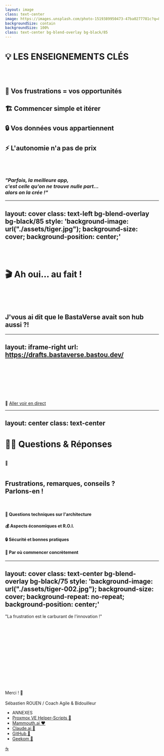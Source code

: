 ```yaml
---
layout: image
class: text-center
image: https://images.unsplash.com/photo-1519389950473-47ba0277781c?q=80&w=1000&auto=format&fit=crop
backgroundSize: contain
backgroundSize: 100%
class: text-center bg-blend-overlay bg-black/85
---
```


# 💡 **LES ENSEIGNEMENTS CLÉS**

<br /><br />

<v-clicks>

## 🎯 **Vos frustrations** = vos opportunités
## 🏗️ **Commencer simple** et itérer
## 🔒 **Vos données** vous appartiennent
## ⚡ **L'autonomie** n'a pas de prix

</v-clicks>

<br /><br />

<v-click>

### *"Parfois, la meilleure app,<br />c'est celle qu'on ne trouve nulle part...<br />alors on la crée !"*

</v-click>

<!--
💡 LES ENSEIGNEMENTS CLÉS - AU-DELÀ DE LA TECHNIQUE

🎯 Ces enseignements dépassent la technique :
- C'est une philosophie de reprise de contrôle sur notre vie numérique
- Un changement de mindset profond

🔑 LES 4 PILIERS :

1️⃣ Vos frustrations = vos opportunités
- Chaque problème est une solution en devenir
- Écoutez vos irritations quotidiennes
- Elles sont le carburant de l'innovation

2️⃣ Commencer simple et itérer
- MVP > Perfection
- Apprendre en faisant
- Améliorer continuellement

3️⃣ Vos données vous appartiennent
- Reprendre le contrôle
- Confidentialité avant tout
- Autonomie numérique

4️⃣ L'autonomie n'a pas de prix
- Liberté de choix
- Pas de dépendance aux plateformes
- Satisfaction personnelle immense

💬 LA CITATION QUI RÉSUME TOUT :
"Parfois, la meilleure app, c'est celle qu'on ne trouve nulle part... alors on la crée !"

🎯 CONSEIL : Finir sur une note inspirante - donner envie à l'audience de se lancer !
-->

---
layout: cover
class: text-left bg-blend-overlay bg-black/85
style: 'background-image: url("./assets/tiger.jpg"); background-size: cover; background-position: center;'
---

<br /><br />

# 🎬 Ah oui... au fait !

<br /><br /><br />

## J'vous ai dit que le BastaVerse avait son hub aussi ?!

<!--
🎬 AH OUI... AU FAIT ! - LE GRAND REVEAL

🌌 Le moment tant attendu :
- J'vous ai dit que le BastaVerse avait son hub aussi ?!
- C'est le portail central de tout mon écosystème
- La vitrine de mon autonomie numérique

😅 LA BLAGUE :
- "J'espère que ma connexion tiendra... 😅"
- (Moment de suspense dramatique)
- Place à la démo en direct !

🎯 CE QU'ON VA VOIR :
- Le hub central BastaVerse
- L'accès à toutes les applications
- L'architecture en action
- La preuve que ça marche vraiment !

🎯 CONSEIL : Créer du suspense ici - c'est le moment clé de la présentation !
-->


---
layout: iframe-right
url: https://drafts.bastaverse.bastou.dev/
---

<br /><br /><br /><br /><br /><br /><br />
🔗 <a href="https://drafts.bastaverse.bastou.dev" target="_blank">Aller voir en direct</a>



---
layout: center
class: text-center
---

# 🙋‍♂️ Questions & Réponses

<br />
<div class="text-6xl mb-8">💬</div>
<br />

<v-click>

## Frustrations, remarques, conseils ?<br />Parlons-en !

<br />

#### 🤔 **Questions techniques** sur l'architecture
#### 💰 **Aspects économiques** et R.O.I.
#### 🔒 **Sécurité** et bonnes pratiques  
#### 🚀 **Par où commencer** concrètement

</v-click>

<!--
🙋‍♂️ QUESTIONS & RÉPONSES - LE MOMENT D'ÉCHANGER

💬 C'est le moment d'échanger !
- N'hésitez pas à partager vos propres frustrations avec les SaaS actuels
- Vos questions sont les bienvenues
- Pas de question bête, que des questions pertinentes !

🎯 THÈMES À ABORDER :

🤔 Questions techniques sur l'architecture
- Comment ça marche concrètement ?
- Quelle stack technique ?
- Combien de temps pour mettre en place ?

💰 Aspects économiques et R.O.I.
- Quel investissement initial ?
- Combien d'économies réalisées ?
- Quel temps de retour sur investissement ?

🔒 Sécurité et bonnes pratiques
- Comment sécuriser tout ça ?
- Backup et disaster recovery ?
- Conformité RGPD ?

🚀 Par où commencer concrètement
- Première étape recommandée ?
- Outils nécessaires ?
- Ressources pour apprendre ?

🎯 CONSEIL : Encourager les questions - c'est souvent le moment le plus riche de la présentation !
-->

---
layout: cover
class: text-center bg-blend-overlay bg-black/75
style: 'background-image: url("./assets/tiger-002.jpg"); background-size: cover; background-repeat: no-repeat; background-position: center;'
---

<div class="mt-8">
"La frustration est le carburant de l'innovation !"
</div>

<br /><br /><br /><br /><br /><br /><br /><br /><br /><br /><br /><br />

<div class="text-left font-bold">Merci ! 🙏<br /><br />Sébastien ROUEN / Coach Agile & Bidouilleur</div>

<div class="abs-br m-6 mb-20 flex text-right gap-2">
  <ul class="list-none text-sm">
    <li class="list-none text-sm text-blue-300">ANNEXES</li>
    <li class="list-none text-2 text-blue-400">
      <a href="https://community-scripts.github.io/ProxmoxVE/scripts" target="_blank">Proxmox VE Helper-Scripts 🔗</a>
    </li>
    <li class="list-none text-2 text-blue-400">
      <a href="https://mammouth.ai" target="_blank">Mammouth.ai ❤️</a>
    </li>
    <li class="list-none text-2 text-blue-400">
      <a href="https://claude.ai" target="_blank">Claude.ai 🔗</a>
    </li>
    <li class="list-none text-2 text-blue-400">
      <a href="https://github.com" target="_blank">GitHub 🔗</a>
    </li>
    <li class="list-none text-2 text-blue-400">
      <a href="https://www.geekom.fr" target="_blank">Geekom 🔗</a>
    </li>
  </ul>
</div>


<div class="abs-br m-6 flex gap-2">
  <a href="https://github.com/sebastien-rouen" target="_blank" alt="GitHub"
    class="text-xl slidev-icon-btn opacity-50 !border-none !hover:text-white">
    <carbon-logo-github />
  </a>
  <a href="https://buymeacoffee.com/sebastien.rouen" target="_blank" alt="Buy me a coffee"
    class="text-xl slidev-icon-btn opacity-50 !border-none !hover:text-white">
    ☕
  </a>
</div>

<!--
🙏 MERCI ! - LA CONCLUSION FINALE

💬 LA CITATION FINALE :
"La frustration est le carburant de l'innovation !"
- C'est elle qui m'a poussé à créer tout ça
- C'est elle qui vous poussera à créer vos propres solutions

🎯 LE MESSAGE À RETENIR :
- Vous avez le pouvoir de reprendre le contrôle
- Vos frustrations sont des opportunités
- L'autonomie numérique est à portée de main

📞 RESTONS EN CONTACT :
- GitHub : sebastien-rouen
- Buy me a coffee : sebastien.rouen
- Continuons la discussion !

🔗 ANNEXES UTILES :
- Proxmox VE Helper-Scripts (pour démarrer facilement)
- Mammouth.ai (portail IA français)
- Claude.ai, GitHub, Geekom...

🎯 CONSEIL : Finir sur une note chaleureuse et accessible - vous êtes disponible pour échanger !
-->